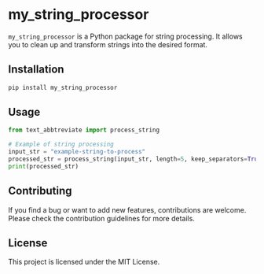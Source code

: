 # my_string_processor

`my_string_processor` is a Python package for string processing. It allows you to clean up and transform strings into the desired format.

## Installation

```bash
pip install my_string_processor
```

## Usage

```python
from text_abbtreviate import process_string

# Example of string processing
input_str = "example-string-to-process"
processed_str = process_string(input_str, length=5, keep_separators=True, strict=False)
print(processed_str)
```

## Contributing
If you find a bug or want to add new features, contributions are welcome. Please check the contribution guidelines for more details.

## License
This project is licensed under the MIT License.


